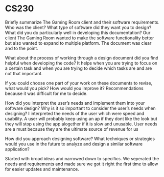 # CS230

Briefly summarize The Gaming Room client and their software requirements. Who was the client? What type of software did they want you to design? What did you do particularly well in developing this documentation?
Our client The Gaming Room wanted to make the software functionality better but also wanted to expand to multiple platform. The document was clear and to the point. 

What about the process of working through a design document did you find helpful when developing the code?
It helps when you are trying to focus on a certain task and when you are trying to decide which tasks are and are not that important. 

If you could choose one part of your work on these documents to revise, what would you pick? How would you improve it?
Recommendations because it was difficult for me to decide. 

How did you interpret the user’s needs and implement them into your software design? Why is it so important to consider the user’s needs when designing?
I interpreted the needs of the user which were speed and usability. A user will probably keep using an ap if they dont like the look but they will stop using the app alogether if it is slow and unusable. User needs are a must because they are the ultimate source of revenue for us 

How did you approach designing software? What techniques or strategies would you use in the future to analyze and design a similar software application?

Started with broad ideas and narrowed down to specifics. We seperated the needs and requirements and made sure we got it right the first time to allow for easier updates and maintenance. 
